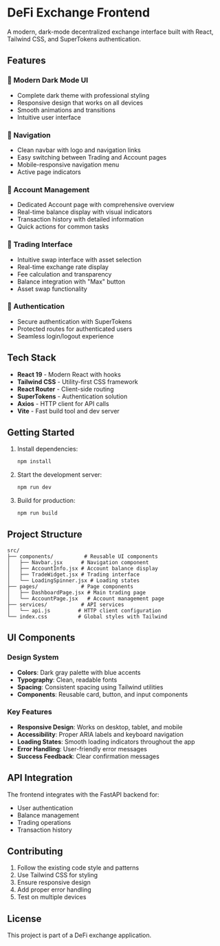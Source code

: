 # DeFi Exchange Frontend

A modern, dark-mode decentralized exchange interface built with React, Tailwind CSS, and SuperTokens authentication.

## Features

### 🎨 Modern Dark Mode UI
- Complete dark theme with professional styling
- Responsive design that works on all devices
- Smooth animations and transitions
- Intuitive user interface

### 🧭 Navigation
- Clean navbar with logo and navigation links
- Easy switching between Trading and Account pages
- Mobile-responsive navigation menu
- Active page indicators

### 💼 Account Management
- Dedicated Account page with comprehensive overview
- Real-time balance display with visual indicators
- Transaction history with detailed information
- Quick actions for common tasks

### 💱 Trading Interface
- Intuitive swap interface with asset selection
- Real-time exchange rate display
- Fee calculation and transparency
- Balance integration with "Max" button
- Asset swap functionality

### 🔐 Authentication
- Secure authentication with SuperTokens
- Protected routes for authenticated users
- Seamless login/logout experience

## Tech Stack

- **React 19** - Modern React with hooks
- **Tailwind CSS** - Utility-first CSS framework
- **React Router** - Client-side routing
- **SuperTokens** - Authentication solution
- **Axios** - HTTP client for API calls
- **Vite** - Fast build tool and dev server

## Getting Started

1. Install dependencies:
   ```bash
   npm install
   ```

2. Start the development server:
   ```bash
   npm run dev
   ```

3. Build for production:
   ```bash
   npm run build
   ```

## Project Structure

```
src/
├── components/          # Reusable UI components
│   ├── Navbar.jsx      # Navigation component
│   ├── AccountInfo.jsx # Account balance display
│   ├── TradeWidget.jsx # Trading interface
│   └── LoadingSpinner.jsx # Loading states
├── pages/              # Page components
│   ├── DashboardPage.jsx # Main trading page
│   └── AccountPage.jsx   # Account management page
├── services/           # API services
│   └── api.js         # HTTP client configuration
└── index.css          # Global styles with Tailwind
```

## UI Components

### Design System
- **Colors**: Dark gray palette with blue accents
- **Typography**: Clean, readable fonts
- **Spacing**: Consistent spacing using Tailwind utilities
- **Components**: Reusable card, button, and input components

### Key Features
- **Responsive Design**: Works on desktop, tablet, and mobile
- **Accessibility**: Proper ARIA labels and keyboard navigation
- **Loading States**: Smooth loading indicators throughout the app
- **Error Handling**: User-friendly error messages
- **Success Feedback**: Clear confirmation messages

## API Integration

The frontend integrates with the FastAPI backend for:
- User authentication
- Balance management
- Trading operations
- Transaction history

## Contributing

1. Follow the existing code style and patterns
2. Use Tailwind CSS for styling
3. Ensure responsive design
4. Add proper error handling
5. Test on multiple devices

## License

This project is part of a DeFi exchange application.
